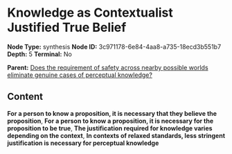 # Knowledge as Contextualist Justified True Belief

**Node Type:** synthesis
**Node ID:** 3c971178-6e84-4aa8-a735-18ecd3b551b7
**Depth:** 5
**Terminal:** No

**Parent:** [Does the requirement of safety across nearby possible worlds eliminate genuine cases of perceptual knowledge?](does-the-requirement-of-safety-across-nearby-possible-worlds-eliminate-genuine-cases-of-perceptual-knowledge-antithesis-77714110-a265-475f-91dc-a46d39cf5bc5.md)

## Content

**For a person to know a proposition, it is necessary that they believe the proposition**, **For a person to know a proposition, it is necessary for the proposition to be true**, **The justification required for knowledge varies depending on the context**, **In contexts of relaxed standards, less stringent justification is necessary for perceptual knowledge**
